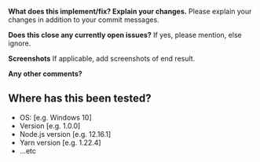 **What does this implement/fix? Explain your changes.**
Please explain your changes in addition to your commit messages.

**Does this close any currently open issues?**
If yes, please mention, else ignore.

**Screenshots**
If applicable, add screenshots of end result.

**Any other comments?**

## **Where has this been tested?**

- OS: [e.g. Windows 10]
- Version [e.g. 1.0.0]
- Node.js version [e.g. 12.16.1]
- Yarn version [e.g. 1.22.4]
- ...etc
